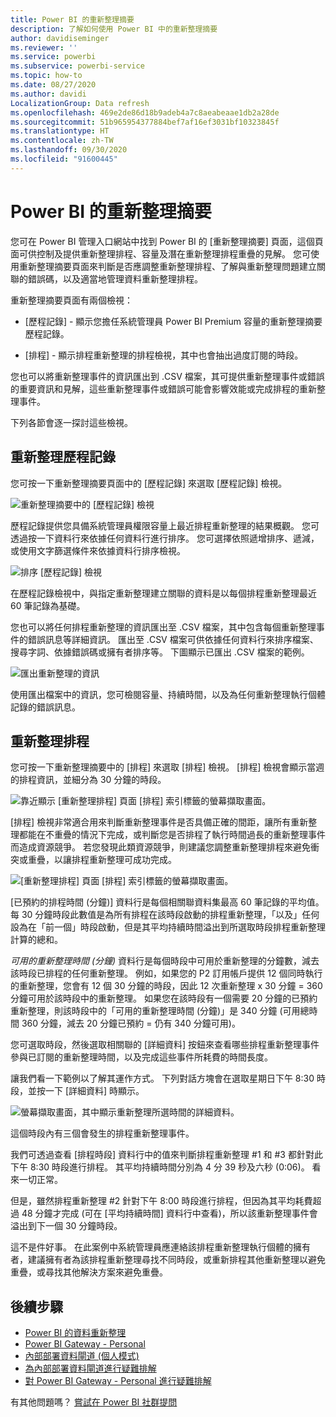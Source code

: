 ```yaml
---
title: Power BI 的重新整理摘要
description: 了解如何使用 Power BI 中的重新整理摘要
author: davidiseminger
ms.reviewer: ''
ms.service: powerbi
ms.subservice: powerbi-service
ms.topic: how-to
ms.date: 08/27/2020
ms.author: davidi
LocalizationGroup: Data refresh
ms.openlocfilehash: 469e2de86d18b9adeb4a7c8aeabeaae1db2a28de
ms.sourcegitcommit: 51b965954377884bef7af16ef3031bf10323845f
ms.translationtype: HT
ms.contentlocale: zh-TW
ms.lasthandoff: 09/30/2020
ms.locfileid: "91600445"
---
```

# <a name="refresh-summaries-for-power-bi"></a>Power BI 的重新整理摘要

您可在 Power BI 管理入口網站中找到 Power BI 的 [重新整理摘要] 頁面，這個頁面可供控制及提供重新整理排程、容量及潛在重新整理排程重疊的見解。 您可使用重新整理摘要頁面來判斷是否應調整重新整理排程、了解與重新整理問題建立關聯的錯誤碼，以及適當地管理資料重新整理排程。 

重新整理摘要頁面有兩個檢視：

* [歷程記錄] - 顯示您擔任系統管理員 Power BI Premium 容量的重新整理摘要歷程記錄。

* [排程] - 顯示排程重新整理的排程檢視，其中也會抽出過度訂閱的時段。

您也可以將重新整理事件的資訊匯出到 .CSV 檔案，其可提供重新整理事件或錯誤的重要資訊和見解，這些重新整理事件或錯誤可能會影響效能或完成排程的重新整理事件。

下列各節會逐一探討這些檢視。 

## <a name="refresh-history"></a>重新整理歷程記錄

您可按一下重新整理摘要頁面中的 [歷程記錄] 來選取 [歷程記錄] 檢視。

![重新整理摘要中的 [歷程記錄] 檢視](media/refresh-summaries/refresh-summaries-01a.jpg)

歷程記錄提供您具備系統管理員權限容量上最近排程重新整理的結果概觀。 您可透過按一下資料行來依據任何資料行進行排序。 您可選擇依照遞增排序、遞減，或使用文字篩選條件來依據資料行排序檢視。

![排序 [歷程記錄] 檢視](media/refresh-summaries/refresh-summaries-01b.jpg)

在歷程記錄檢視中，與指定重新整理建立關聯的資料是以每個排程重新整理最近 60 筆記錄為基礎。

您也可以將任何排程重新整理的資訊匯出至 .CSV 檔案，其中包含每個重新整理事件的錯誤訊息等詳細資訊。 匯出至 .CSV 檔案可供依據任何資料行來排序檔案、搜尋字詞、依據錯誤碼或擁有者排序等。 下圖顯示已匯出 .CSV 檔案的範例。 

![匯出重新整理的資訊](media/refresh-summaries/refresh-summaries-05.jpg)

使用匯出檔案中的資訊，您可檢閱容量、持續時間，以及為任何重新整理執行個體記錄的錯誤訊息。 


## <a name="refresh-schedule"></a>重新整理排程

您可按一下重新整理摘要中的 [排程] 來選取 [排程] 檢視。 [排程] 檢視會顯示當週的排程資訊，並細分為 30 分鐘的時段。 

![靠近顯示 [重新整理排程] 頁面 [排程] 索引標籤的螢幕擷取畫面。](media/refresh-summaries/refresh-summaries-02a.jpg)

[排程] 檢視非常適合用來判斷重新整理事件是否具備正確的間距，讓所有重新整理都能在不重疊的情況下完成，或判斷您是否排程了執行時間過長的重新整理事件而造成資源競爭。 若您發現此類資源競爭，則建議您調整重新整理排程來避免衝突或重疊，以讓排程重新整理可成功完成。 

![[重新整理排程] 頁面 [排程] 索引標籤的螢幕擷取畫面。](media/refresh-summaries/refresh-summaries-02.jpg)

[已預約的排程時間 (分鐘)] 資料行是每個相關聯資料集最高 60 筆記錄的平均值。 每 30 分鐘時段此數值是為所有排程在該時段啟動的排程重新整理，「以及」任何設為在「前一個」時段啟動，但是其平均持續時間溢出到所選取時段排程重新整理計算的總和。

*可用的重新整理時間 (分鐘)* 資料行是每個時段中可用於重新整理的分鐘數，減去該時段已排程的任何重新整理。 例如，如果您的 P2 訂用帳戶提供 12 個同時執行的重新整理，您會有 12 個 30 分鐘的時段，因此 12 次重新整理 x 30 分鐘 = 360 分鐘可用於該時段中的重新整理。 如果您在該時段有一個需要 20 分鐘的已預約重新整理，則該時段中的「可用的重新整理時間 (分鐘)」是 340 分鐘 (可用總時間 360 分鐘，減去 20 分鐘已預約 = 仍有 340 分鐘可用)。 

您可選取時段，然後選取相關聯的 [詳細資料] 按鈕來查看哪些排程重新整理事件參與已訂閱的重新整理時間，以及完成這些事件所耗費的時間長度。

讓我們看一下範例以了解其運作方式。 下列對話方塊會在選取星期日下午 8:30 時段，並按一下 [詳細資料] 時顯示。

![螢幕擷取畫面，其中顯示重新整理所選時間的詳細資料。](media/refresh-summaries/refresh-summaries-04.jpg)

這個時段內有三個會發生的排程重新整理事件。 

我們可透過查看 [排程時段] 資料行中的值來判斷排程重新整理 #1 和 #3 都針對此下午 8:30 時段進行排程。 其平均持續時間分別為 4 分 39 秒及六秒 (0:06)。 看來一切正常。

但是，雖然排程重新整理 #2 針對下午 8:00 時段進行排程，但因為其平均耗費超過 48 分鐘才完成 (可在 [平均持續時間] 資料行中查看)，所以該重新整理事件會溢出到下一個 30 分鐘時段。 

這不是件好事。 在此案例中系統管理員應連絡該排程重新整理執行個體的擁有者，建議擁有者為該排程重新整理尋找不同時段，或重新排程其他重新整理以避免重疊，或尋找其他解決方案來避免重疊。 


## <a name="next-steps"></a>後續步驟

- [Power BI 的資料重新整理](refresh-data.md)  
- [Power BI Gateway - Personal](service-gateway-personal-mode.md)  
- [內部部署資料閘道 (個人模式)](service-gateway-onprem.md)  
- [為內部部署資料閘道進行疑難排解](service-gateway-onprem-tshoot.md)  
- [對 Power BI Gateway - Personal 進行疑難排解](service-admin-troubleshooting-power-bi-personal-gateway.md)  

有其他問題嗎？ [嘗試在 Power BI 社群提問](https://community.powerbi.com/)
